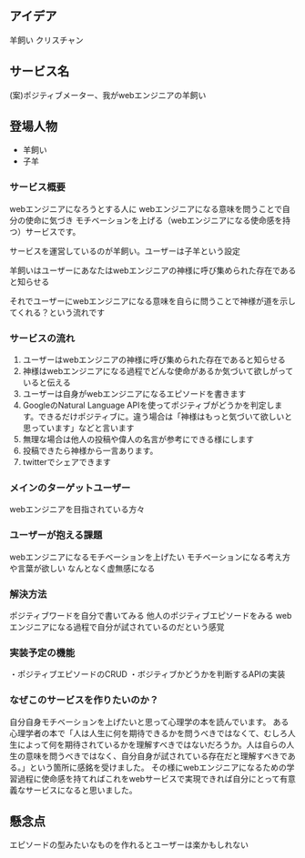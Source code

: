 ## アイデア
羊飼い
クリスチャン

## サービス名
(案)ポジティブメーター、我がwebエンジニアの羊飼い
## 登場人物
- 羊飼い
- 子羊
### サービス概要
webエンジニアになろうとする人に
webエンジニアになる意味を問うことで自分の使命に気づき
モチベーションを上げる（webエンジニアになる使命感を持つ）サービスです。

サービスを運営しているのが羊飼い。ユーザーは子羊という設定

羊飼いはユーザーにあなたはwebエンジニアの神様に呼び集められた存在であると知らせる

それでユーザーにwebエンジニアになる意味を自らに問うことで神様が道を示してくれる？という流れです
### サービスの流れ
1. ユーザーはwebエンジニアの神様に呼び集められた存在であると知らせる
2. 神様はwebエンジニアになる過程でどんな使命があるか気づいて欲しがっていると伝える
3. ユーザーは自身がwebエンジニアになるエピソードを書きます
4. GoogleのNatural Language APIを使ってポジティブがどうかを判定します。できるだけポジティブに。違う場合は「神様はもっと気づいて欲しいと思っています」などと言います
5. 無理な場合は他人の投稿や偉人の名言が参考にできる様にします
6. 投稿できたら神様から一言あります。
7. twitterでシェアできます

### メインのターゲットユーザー
webエンジニアを目指されている方々

### ユーザーが抱える課題
webエンジニアになるモチベーションを上げたい
モチベーションになる考え方や言葉が欲しい
なんとなく虚無感になる

### 解決方法
ポジティブワードを自分で書いてみる
他人のポジティブエピソードをみる
webエンジニアになる過程で自分が試されているのだという感覚

### 実装予定の機能
・ポジティブエピソードのCRUD
・ボジティブかどうかを判断するAPIの実装

### なぜこのサービスを作りたいのか？
自分自身モチベーションを上げたいと思って心理学の本を読んでいます。
ある心理学者の本で「人は人生に何を期待できるかを問うべきではなくて、むしろ人生によって何を期待されているかを理解すべきではないだろうか。人は自らの人生の意味を問うべきではなく、自分自身が試されている存在だと理解すべきである。」という箇所に感銘を受けました。
その様にwebエンジニアになるための学習過程に使命感を持てればこれをwebサービスで実現できれば自分にとって有意義なサービスになると思いました。

## 懸念点
エピソードの型みたいなものを作れるとユーザーは楽かもしれない